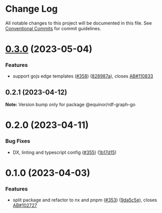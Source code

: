 # Change Log

All notable changes to this project will be documented in this file.
See [Conventional Commits](https://conventionalcommits.org) for commit guidelines.

# [0.3.0](https://github.com/equinor/rdf-graph/compare/@equinor/rdf-graph-go@0.2.1...@equinor/rdf-graph-go@0.3.0) (2023-05-04)


### Features

* support gojs edge templates ([#358](https://github.com/equinor/rdf-graph/issues/358)) ([828987a](https://github.com/equinor/rdf-graph/commit/828987a92bae13325a27c3a7e4a241d48d7bb136)), closes [AB#110833](https://github.com/AB/issues/110833)





## 0.2.1 (2023-04-12)

**Note:** Version bump only for package @equinor/rdf-graph-go





# 0.2.0 (2023-04-11)


### Bug Fixes

* DX, linting and typescript config ([#355](https://github.com/equinor/rdf-graph/issues/355)) ([1b17d15](https://github.com/equinor/rdf-graph/commit/1b17d15178100e73c576973677ff03783056296b))



# 0.1.0 (2023-04-03)


### Features

* split package and refactor to nx and pnpm ([#353](https://github.com/equinor/rdf-graph/issues/353)) ([9da5c5e](https://github.com/equinor/rdf-graph/commit/9da5c5e442b9a7b2232224e509012b93e7167d69)), closes [AB#102727](https://github.com/AB/issues/102727)
